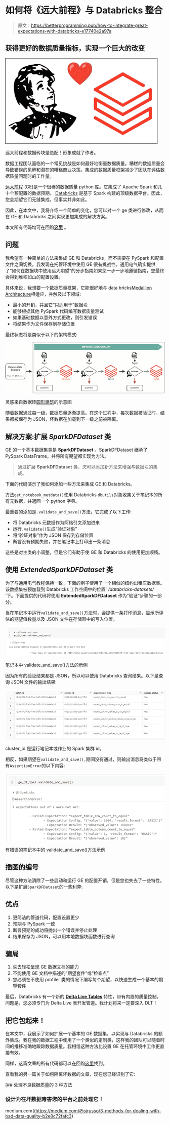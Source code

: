 # 如何将《远大前程》与 Databricks 整合

> 原文：<https://betterprogramming.pub/how-to-integrate-great-expectations-with-databricks-e17740e2a97a>

## 获得更好的数据质量指标，实现一个巨大的改变

![](img/6e267f109f46f495526a67a3ea3c2d0b.png)

远大前程和数据砖块是绝配！形象成就了作者。

数据工程团队面临的一个常见挑战是如何最好地衡量数据质量。糟糕的数据质量会导致错误的见解和潜在的糟糕商业决策。集成的数据质量框架减少了团队在评估数据质量问题时的工作量。

[远大前程](https://greatexpectations.io/) (GE)是一个很棒的数据质量 python 库。它集成了 Apache Spark 和几十个预配置的数据预期。 [Databricks](https://databricks.com/) 是基于 Spark 构建的顶级数据平台。因此，您会期望它们无缝集成，但事实并非如此。

因此，在本文中，我将介绍一个简单的变化，您可以对一个 ge 类进行修改，从而在 GE 和 Databricks 之间实现更加集成的解决方案。

本文所有代码均可在回购[**这里**](https://github.com/sjrusso8/databricks-great-expectations-extended) 。

## **问题**

我希望有一种简单的方法来集成 GE 和 Databricks，而不需要在 PySpark 和配置文件之间切换。我发现在托管环境中使用 GE 很有挑战性。通用电气确实提供了“如何在数据块中使用远大期望”的分步指南如果您一步一步地遵循指南，您最终会得到堆积如山的配置设置。

具体来说，我想要一个数据质量框架，它能很好地与 data bricks[Medallion Architecture](https://databricks.com/glossary/medallion-architecture)相适应，并触及以下领域:

*   最小的开销，并且它“只适用于”数据块
*   能够根据其他 PySpark 代码编写数据质量测试
*   如果基础数据以意外方式更改，则引发错误
*   将结果作为文件保存到存储位置

最终状态将是类似于以下的架构模式:

![](img/1402fc467f70f917ea8b8b0eba73f114.png)

灵感来自数据砖[圆形建筑](https://databricks.com/glossary/medallion-architecture)的示意图

随着数据通过每一级，数据质量逐渐提高。在这个过程中，每次数据被验证时，结果都被保存为 JSON，坏数据在加载到下一级之前被隔离。

## 解决方案:扩展 *SparkDFDataset* 类

GE 的一个基本数据集类是 **SparkDFDataset** 。SparkDFDataset 继承了 PySpark DataFrame，并将所有期望都实现为方法。

> 通过扩展 **SparkDFDataset** 类，您可以添加新方法来增强与数据块的集成。

下面的代码演示了我如何添加一些方法来集成 GE 和 Databricks。

方法`get_notebook_metdata()`使用 Databricks `dbutils`对象收集关于笔记本的所有元数据，并返回一个 python 字典。

最重要的添加是`.validate_and_save()`方法，它完成了以下工作:

*   将 Databricks 元数据作为阿格引文添加进来
*   运行`.validate()`生成“验证对象”
*   将“验证对象”作为 JSON 保存到存储位置
*   断言没有预期失败，并在笔记本上打印出一条消息

这些是对主类的小调整，但是它们有助于使 GE 和 Databricks 的使用更加顺畅。

## **使用 *ExtendedSparkDFDataset* 类**

为了与通用电气教程保持一致，下面的例子使用了一个相似的纽约出租车数据集。该数据集被预加载到 Databricks 工作空间中的位置' */databricks-datasets/* '下。下面提供的代码将使用 **ExtendedSparkDFDataset** 作为“验证”步骤的一部分。

当在笔记本中运行`validate_and_save()`方法时，会提供一条打印消息，显示所评估的期望值数量以及 JSON 文件在存储器中的写入位置。

![](img/fbae8abf095e30e984c17127f071c9e9.png)

笔记本中 validate_and_save()方法的示例

因为所有的验证结果都是 JSON，所以可以使用 Databricks 查询结果。以下是查询 JSON 文件的输出结果:

![](img/503ae36ae3216d9b35bb7ddc239d26d5.png)

cluster_id 是运行笔记本或作业的 Spark 集群 id。

相反，如果期望在`validate_and_save(),`期间没有通过，则输出消息将类似于带有`AssertionError`的以下内容:

![](img/c9d592ca147b21c5b1e859d9ac8fbc55.png)

有错误的笔记本中的 validate_and_save()方法示例

## 插图的编号

尽管这种方法消除了一些启动和运行 GE 的配置开销，但是您也失去了一些特性。以下是扩展`SparkDFDataset`的一些利弊:

## **优点**

1.  更简洁的管道代码，配置设置更少
2.  预期与 PySpark 一致
3.  断言预期的成功将抛出一个错误并停止处理
4.  结果保存为 JSON，可以用本地数据块函数进行查询

## 骗局

1.  失去轻松呈现 GE 数据文档的能力
2.  不能使用 GE 文档中描述的“期望套件”或“检查点”
3.  您必须在不使用 profiler 类的情况下编写每个期望，以快速生成一个基本的期望套件

最后，Databricks 有一个新的 [**Delta Live Tables**](https://databricks.com/product/delta-live-tables) 特性，带有内置的质量控制。问题是，您必须专门为 Delta Live 表开发管道。我计划将来一定要深入 DLT！

## 把它包起来！

在本文中，我展示了如何扩展一个基本的 GE 数据集，以实现与 Databricks 的额外集成。我在我的数据工程中使用了一个类似的定制类，这样我的团队可以随着时间的推移准确地跟踪数据质量。我相信这种方法比设置 GE 在托管环境中工作更直接有效。

同样，这篇文章的所有代码都可以在回购[这里](https://github.com/sjrusso8/databricks-great-expectations-extended)找到。

查看我的另一篇关于如何隔离坏数据的文章，现在您已经识别了它:

[](https://medium.com/@sjrusso/3-methods-for-dealing-with-bad-data-quality-b2e8c72fafc3) [## 处理不良数据质量的 3 种方法

### 设计为在坏数据毒害您的平台之前处理它！

medium.com](https://medium.com/@sjrusso/3-methods-for-dealing-with-bad-data-quality-b2e8c72fafc3)